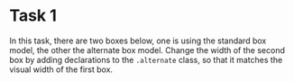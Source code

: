 # Task 1

In this task, there are two boxes below, one is using the standard box model,
the other the alternate box model. Change the width of the second box by adding
declarations to the `.alternate` class, so that it matches the visual width of
the first box.
